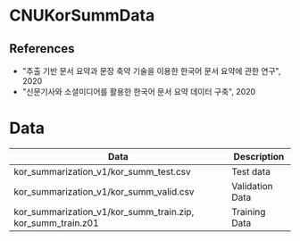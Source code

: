 # CNUKorSummData

## References
* "추출 기반 문서 요약과 문장 축약 기술을 이용한 한국어 문서 요약에 관한 연구", 2020
* "신문기사와 소셜미디어를 활용한 한국어 문서 요약 데이터 구축", 2020



# Data
| Data | Description  |
|--|--|
|kor_summarization_v1/kor_summ_test.csv | Test data |
|kor_summarization_v1/kor_summ_valid.csv| Validation Data|
|kor_summarization_v1/kor_summ_train.zip, kor_summ_train.z01 | Training Data|
